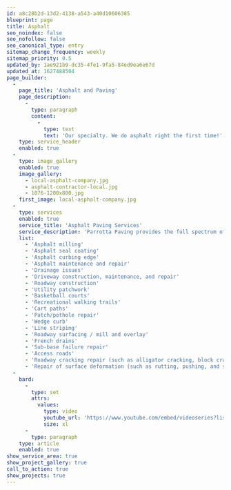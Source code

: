 ```yaml
---
id: a8c28b2d-13d2-4138-a543-a40d10606385
blueprint: page
title: Asphalt
seo_noindex: false
seo_nofollow: false
seo_canonical_type: entry
sitemap_change_frequency: weekly
sitemap_priority: 0.5
updated_by: 1ae921b9-dc35-4fe1-9fa5-84ed9ea6e67d
updated_at: 1627488504
page_builder:
  -
    page_title: 'Asphalt and Paving'
    page_description:
      -
        type: paragraph
        content:
          -
            type: text
            text: 'Our specialty. We do asphalt right the first time!'
    type: service_header
    enabled: true
  -
    type: image_gallery
    enabled: true
    image_gallery:
      - local-asphalt-company.jpg
      - asphalt-contractor-local.jpg
      - 1076-1200x800.jpg
    first_image: local-asphalt-company.jpg
  -
    type: services
    enabled: true
    service_title: 'Asphalt Paving Services'
    service_description: 'Parrotta Paving provides the full spectrum of asphalt paving services for residential, commercial, and industrial customers. Whether a brand new project or resurfacing with our ‘scratch coating’ technique, you’ve got Morgantown''s expert pavers on the job!'
    list:
      - 'Asphalt milling'
      - 'Asphalt seal coating'
      - 'Asphalt curbing edge'
      - 'Asphalt maintenance and repair'
      - 'Drainage issues'
      - 'Driveway construction, maintenance, and repair'
      - 'Roadway construction'
      - 'Utility patchwork'
      - 'Basketball courts'
      - 'Recreational walking trails'
      - 'Cart paths'
      - 'Patch/pothole repair'
      - 'Wedge curb'
      - 'Line striping'
      - 'Roadway surfacing / mill and overlay'
      - 'French drains'
      - 'Sub-base failure repair'
      - 'Access roads'
      - 'Roadway cracking repair (such as alligator cracking, block cracking and longitudinal cracking)'
      - 'Repair of surface deformation (such as rutting, pushing, and shoving)'
  -
    bard:
      -
        type: set
        attrs:
          values:
            type: video
            youtube_url: 'https://www.youtube.com/embed/videoseries?list=PLumyfDTOC-q6bPmsILW1qT82rM4e9L0GQ'
            size: xl
      -
        type: paragraph
    type: article
    enabled: true
show_service_area: true
show_project_gallery: true
call_to_action: true
show_projects: true
---
```

